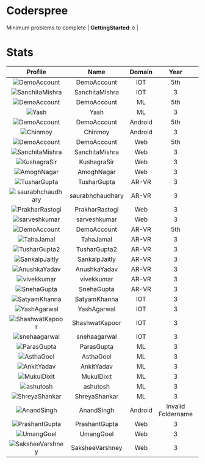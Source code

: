 
Coderspree
==========
  


Minimum problems to complete | **GettingStarted**: `0` |   

# Stats
  

|Profile|Name|Domain|Year|Solved|
| :---: | :---: | :---: | :---: | :---: |
|![DemoAccount](https://avatars.githubusercontent.com/u/84376218?v=4&s=100)|DemoAccount|IOT|5th|7|
|![SanchitaMishra](https://avatars.githubusercontent.com/u/59258203?v=4&s=100)|SanchitaMishra|IOT|3|7|
|![DemoAccount](https://avatars.githubusercontent.com/u/84376218?v=4&s=100)|DemoAccount|ML|5th|7|
|![Yash](https://avatars.githubusercontent.com/u/58688602?v=4&s=100)|Yash|ML|3|7|
|![DemoAccount](https://avatars.githubusercontent.com/u/84376218?v=4&s=100)|DemoAccount|Android|5th|7|
|![Chinmoy](https://avatars.githubusercontent.com/u/57670338?v=4&s=100)|Chinmoy|Android|3|7|
|![DemoAccount](https://avatars.githubusercontent.com/u/84376218?v=4&s=100)|DemoAccount|Web|5th|7|
|![SanchitaMishra](https://avatars.githubusercontent.com/u/59258203?v=4&s=100)|SanchitaMishra|Web|3|7|
|![KushagraSir](https://avatars.githubusercontent.com/u/57976400?v=4&s=100)|KushagraSir|Web|3|7|
|![AmoghNagar](https://avatars.githubusercontent.com/u/66239105?v=4&s=100)|AmoghNagar|Web|3|7|
|![TusharGupta](https://avatars.githubusercontent.com/u/30565750?v=4&s=100)|TusharGupta|AR-VR|3|6|
|![saurabhchaudhary](https://avatars.githubusercontent.com/u/54533861?v=4&s=100)|saurabhchaudhary|AR-VR|3|3|
|![PrakharRastogi](https://avatars.githubusercontent.com/u/73363063?v=4&s=100)|PrakharRastogi|Web|3|2|
|![sarveshkumar](https://avatars.githubusercontent.com/u/58571739?v=4&s=100)|sarveshkumar|Web|3|2|
|![DemoAccount](https://avatars.githubusercontent.com/u/84376218?v=4&s=100)|DemoAccount|AR-VR|5th|1|
|![TahaJamal](https://avatars.githubusercontent.com/u/60614154?v=4&s=100)|TahaJamal|AR-VR|3|1|
|![TusharGupta2](https://avatars.githubusercontent.com/u/30565750?v=4&s=100)|TusharGupta2|AR-VR|3|1|
|![SankalpJaitly](https://avatars.githubusercontent.com/u/63491937?v=4&s=100)|SankalpJaitly|AR-VR|3|1|
|![AnushkaYadav](https://avatars.githubusercontent.com/u/63538061?v=4&s=100)|AnushkaYadav|AR-VR|3|1|
|![vivekkumar](https://avatars.githubusercontent.com/u/60609162?v=4&s=100)|vivekkumar|AR-VR|3|1|
|![SnehaGupta](https://avatars.githubusercontent.com/u/63196333?v=4&s=100)|SnehaGupta|AR-VR|3|1|
|![SatyamKhanna](https://avatars.githubusercontent.com/u/52063544?v=4&s=100)|SatyamKhanna|IOT|3|1|
|![YashAgarwal](https://avatars.githubusercontent.com/u/59206738?v=4&s=100)|YashAgarwal|IOT|3|1|
|![ShashwatKapoor](https://avatars.githubusercontent.com/u/74201117?v=4&s=100)|ShashwatKapoor|IOT|3|1|
|![snehaagarwal](https://avatars.githubusercontent.com/u/91549661?v=4&s=100)|snehaagarwal|IOT|3|1|
|![ParasGupta](https://avatars.githubusercontent.com/u/60445527?v=4&s=100)|ParasGupta|ML|3|1|
|![AsthaGoel](https://avatars.githubusercontent.com/u/62610706?v=4&s=100)|AsthaGoel|ML|3|1|
|![AnkitYadav](https://avatars.githubusercontent.com/u/66520710?v=4&s=100)|AnkitYadav|ML|3|1|
|![MukulDixit](https://avatars.githubusercontent.com/u/55882740?v=4&s=100)|MukulDixit|ML|3|1|
|![ashutosh](https://avatars.githubusercontent.com/u/60190101?v=4&s=100)|ashutosh|ML|3|1|
|![ShreyaShankar](https://avatars.githubusercontent.com/u/65847819?v=4&s=100)|ShreyaShankar|ML|3|1|
|![AnandSingh](https://avatars.githubusercontent.com/u/55613029?v=4&s=100)|AnandSingh|Android|Invalid Foldername|1|
|![PrashantGupta](https://avatars.githubusercontent.com/u/53941491?v=4&s=100)|PrashantGupta|Web|3|1|
|![UmangGoel](https://avatars.githubusercontent.com/u/63296710?v=4&s=100)|UmangGoel|Web|3|1|
|![SaksheeVarshney](https://avatars.githubusercontent.com/u/66488392?v=4&s=100)|SaksheeVarshney|Web|3|1|
